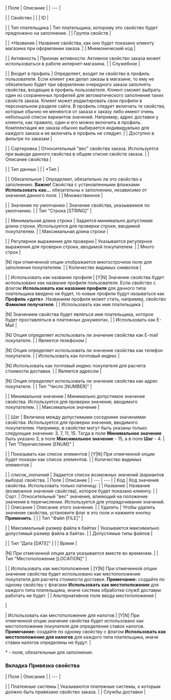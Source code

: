 | Поле | Описание |
| --- |

|
| Свойство | |
| ID |

|
| Тип плательщика | Тип плательщика, которому это свойство будет предложено на заполнение. |
| Группа свойств |

|
| \*Название | Название свойства, как оно будет показано клиенту магазина при оформлении заказа. |
| Мнемонический код |

|
| Активность | Признак активности. Активное свойство заказа может использоваться в работе интернет-магазина. |
| Служебное |

|
| Входит в профиль | Определяет, входит ли свойство в профиль пользователя.     Если клиент уже делал заказы в магазине, то ему не обязательно будет при оформлении очередного заказа заполнять свойства, входящие в профиль пользователя. Клиент сможет выбрать один из сохраненных профилей для автоматического заполнения таких свойств заказа. Клиент может редактировать свои профили в персональном разделе сайта.    В профиль следует включать те свойства, которые обычно не меняются от заказа к заказу либо имеют очень небольшой список вариантов значений. Например, адрес доставки у клиента, как правило, один и его можно включить в профиль. Комплектация же заказа обычно выбирается индивидуально для каждого заказа и ее включать в профиль не следует. |
| Доступно в фильтре по заказам |

|
| Сортировка | Относительный "вес" свойства заказа. Используется при выводе данного свойства в общем списке свойств заказа. |
| Описание свойства |

|
| Тип данных | |
| \*Тип |

|
| Обязательное | Определяет, обязательно ли это свойство к заполнению.    **Важно!** Свойства с установленными флажками **Использовать как...** обязательны к заполнению, независимо от значения данного поля. |
| Множественное |

|
| Значение по умолчанию | Значение свойства, указываемое по умолчанию. |
| Тип "Строка [STRING]" |

|
| Минимальная длина строки | Задается минимально допустимая длина строки. Используется для проверки строки, вводимой покупателем. |
| Максимальная длина строки |

|
| Регулярное выражение для проверки | Указывается регулярное выражения для проверки строки, вводимой покупателем. |
| Много строк |

|N] при отмеченной опции отображается многострочное поле для заполнения покупателем. |
| Количество видимых символов |

|
| Использовать как название профиля | [Y|N] Значение свойства будет использовано как название профиля пользователя.   Если свойство с флагом **Использовать как название профиля** для данного типа плательщика введено не будет, то новые профили будут называться как **Профиль <дата>**. Названием профиля может стать, например, свойство **Фамилия получателя**. |
| Использовать как имя плательщика |

|N] Значением свойства будет являться имя плательщика, которое будет проставляться в платежных документах. |
| Использовать как E-Mail |

|N] Опция определяет использовать ли значение свойства как E-mail покупателя. |
| Является телефоном |

|N] Опция определяет использовать ли значение свойства как телефон покупателя. |
| Использовать как почтовый индекс |

|N] Использовать как почтовый индекс покупателя для расчета стоимости доставки. |
| Является адресом |

|N] Опция определяет использовать ли значение свойства как адрес покупателя. |
| Тип "Число [NUMBER]" |

|
| Минимальное значение | Минимально допустимое значение свойства. Используется для проверки значения, вводимого покупателем. |
| Максимальное значение |

|
| Шаг | Величина между допустимыми соседними значениями свойства. Используется для проверки значения, вводимого покупателем.   Например, в свойстве могут быть указаны только следующие значения: 3, 7, 11, 15. Тогда в поле **Минимальное значение** быть указано 3, в поле **Максимальное значение** - 15, а в поле **Шаг** - 4. |
| Тип "Перечисление [ENUM]" |

|
| Показывать как список элементов | [Y|N] При отмеченной опции будет показан как список элементов. |
| Количество видимых элементов |

|
| *список\_значений* | Задается список возможных значений (вариантов выбора) свойства.  | Поле | Описание | | --- | --- | | Код | Код значения свойства. Использовать только латиницу. | | Название | Название (возможное значение свойства), которое будет показано клиенту. | | Сорт. | Относительный "вес" значения, влияющий на положение значения в перечислении. Используется для упорядочивания значений. | | Описание | Описание этого значения. | | Удалить | Чтобы удалить значение свойства, установите флаг в это поле и нажмите кнопку **Применить**. | |
| Тип "Файл [FILE]" |

|
| Максимальный размер файла в байтах | Указывается максимально допустимый размер файла в байтах. |
| Допустимые типы файлов |

|
| Тип "Дата [DATE]" | |
| Время |

|N] При отмеченной опции дата указывается вместе во временем. |
| Тип "Местоположение [LOCATION]" |

|
| Использовать как местоположение | [Y|N] При отмеченной опции значение свойства будет использовано как местоположение покупателя для расчета стоимости доставки.    **Примечание:** создайте по одному свойству с флагами **Использовать как местоположение** для каждого типа плательщика, иначе система обработки служб доставки работать не будет. |
| Альтернативное поле ввода местоположения |

|

| Использовать как местоположение для налогов | [Y|N] При отмеченной опции значение свойства будет использовано как местоположение покупателя для определения ставок налогов.   **Примечание:** создайте по одному свойству с флагом **Использовать как местоположение для налогов** для каждого типа плательщика, иначе ставки налогов определены не будут. |

\* - поля, обязательные для заполнения.

### Вкладка Привязка свойства

| Поле | Описание |
| --- |

|
| Платежные системы | Указываются платежные системы, к которым должно быть привязано свойство заказа. |
| Службы доставки |